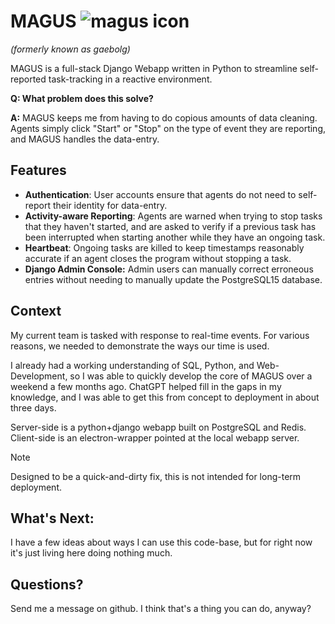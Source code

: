 # MAGUS ![magus icon](https://github.com/Hyliana/gaebolg/blob/c370d729505a8ee35047fe2385bf7cf7794cda2f/krono/magus/static/magus/favicon.ico)
*(formerly known as gaebolg)*

MAGUS is a full-stack Django Webapp written in Python to streamline self-reported task-tracking in a reactive environment.

**Q: What problem does this solve?**

**A:** MAGUS keeps me from having to do copious amounts of data cleaning. Agents simply click "Start" or "Stop" on the type of event they are reporting, and MAGUS handles the data-entry.

## Features

- **Authentication**: User accounts ensure that agents do not need to self-report their identity for data-entry.
- **Activity-aware Reporting**: Agents are warned when trying to stop tasks that they haven't started, and are asked to verify if a previous task has been interrupted when starting another while they have an ongoing task.
- **Heartbeat**: Ongoing tasks are killed to keep timestamps reasonably accurate if an agent closes the program without stopping a task.
- **Django Admin Console:** Admin users can manually correct erroneous entries without needing to manually update the PostgreSQL15 database.

## Context

My current team is tasked with response to real-time events. For various reasons, we needed to demonstrate the ways our time is used. 

I already had a working understanding of SQL, Python, and Web-Development, so I was able to quickly develop the core of MAGUS over a weekend a few months ago. ChatGPT helped fill in the gaps in my knowledge, and I was able to get this from concept to deployment in about three days.

Server-side is a python+django webapp built on PostgreSQL and Redis.
Client-side is an electron-wrapper pointed at the local webapp server.

> [!NOTE]
> Designed to be a quick-and-dirty fix, this is not intended for long-term deployment. 

## What's Next:

I have a few ideas about ways I can use this code-base, but for right now it's just living here doing nothing much. 

## Questions?

Send me a message on github. I think that's a thing you can do, anyway?
